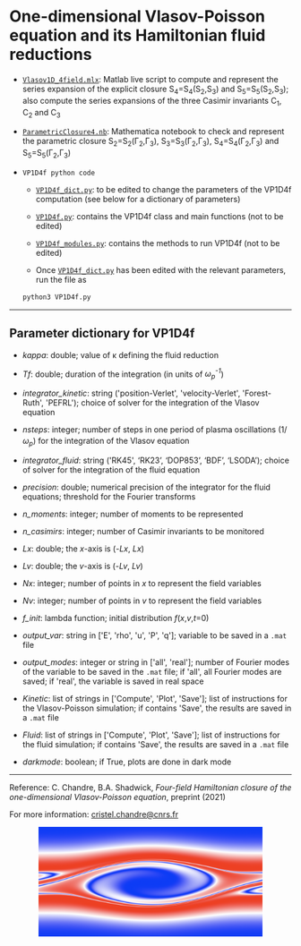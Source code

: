 # One-dimensional Vlasov-Poisson equation and its Hamiltonian fluid reductions

- [`Vlasov1D_4field.mlx`](https://github.com/cchandre/Vlasov1D/blob/main/Vlasov1D_4field.mlx): Matlab live script to compute and represent the series expansion of the explicit closure S<sub>4</sub>=S<sub>4</sub>(S<sub>2</sub>,S<sub>3</sub>) and S<sub>5</sub>=S<sub>5</sub>(S<sub>2</sub>,S<sub>3</sub>); also compute the series expansions of the three Casimir invariants C<sub>1</sub>, C<sub>2</sub> and C<sub>3</sub>
- [`ParametricClosure4.nb`](https://github.com/cchandre/Vlasov1D/blob/main/ParametricClosure4.nb): Mathematica notebook to check and represent the parametric closure S<sub>2</sub>=S<sub>2</sub>(&Gamma;<sub>2</sub>,&Gamma;<sub>3</sub>), S<sub>3</sub>=S<sub>3</sub>(&Gamma;<sub>2</sub>,&Gamma;<sub>3</sub>),  S<sub>4</sub>=S<sub>4</sub>(&Gamma;<sub>2</sub>,&Gamma;<sub>3</sub>) and S<sub>5</sub>=S<sub>5</sub>(&Gamma;<sub>2</sub>,&Gamma;<sub>3</sub>)

- `VP1D4f python code`
  - [`VP1D4f_dict.py`](https://github.com/cchandre/Vlasov1D/blob/main/VP1D4f_dict.py): to be edited to change the parameters of the VP1D4f computation (see below for a dictionary of parameters)

  - [`VP1D4f.py`](https://github.com/cchandre/Vlasov1D/blob/main/VP1D4f.py): contains the VP1D4f class and main functions (not to be edited)

  - [`VP1D4f_modules.py`](https://github.com/cchandre/Vlasov1D/blob/main/VP1D4f_modules.py): contains the methods to run VP1D4f (not to be edited)

  - Once [`VP1D4f_dict.py`](https://github.com/cchandre/Vlasov1D/blob/main/VP1D4f_dict.py) has been edited with the relevant parameters, run the file as 
  ```sh
  python3 VP1D4f.py
  ```

___
##  Parameter dictionary for VP1D4f

- *kappa*: double; value of &kappa; defining the fluid reduction 
- *Tf*: double; duration of the integration (in units of *&omega;<sub>p</sub><sup>-1</sup>*)
- *integrator_kinetic*: string ('position-Verlet', 'velocity-Verlet', 'Forest-Ruth', 'PEFRL'); choice of solver for the integration of the Vlasov equation
- *nsteps*: integer; number of steps in one period of plasma oscillations (1/*&omega;<sub>p</sub><sup>*) for the integration of the Vlasov equation
- *integrator_fluid*: string ('RK45', ‘RK23’, ‘DOP853’, ‘BDF’, ‘LSODA’); choice of solver for the integration of the fluid equation
- *precision*: double; numerical precision of the integrator for the fluid equations; threshold for the Fourier transforms
- *n_moments*: integer; number of moments to be represented
- *n_casimirs*: integer; number of Casimir invariants to be monitored 

- *Lx*: double; the *x*-axis is (-*Lx*, *Lx*)
- *Lv*: double; the *v*-axis is (-*Lv*, *Lv*)
- *Nx*: integer; number of points in *x* to represent the field variables
- *Nv*: integer; number of points in *v* to represent the field variables
- *f_init*: lambda function; initial distribution *f*(*x*,*v*,*t*=0)
  
- *output_var*: string in ['E', 'rho', 'u', 'P', 'q']; variable to be saved in a `.mat` file
- *output_modes*: integer or string in ['all', 'real']; number of Fourier modes of the variable to be saved in the `.mat` file; if 'all', all Fourier modes are saved; if 'real', the variable is saved in real space

- *Kinetic*: list of strings in ['Compute', 'Plot', 'Save']; list of instructions for the Vlasov-Poisson simulation; if contains 'Save', the results are saved in a `.mat` file
- *Fluid*: list of strings in ['Compute', 'Plot', 'Save']; list of instructions for the fluid simulation; if contains 'Save', the results are saved in a `.mat` file

- *darkmode*: boolean; if True, plots are done in dark mode

---
Reference: C. Chandre, B.A. Shadwick, *Four-field Hamiltonian closure of the one-dimensional Vlasov-Poisson equation*, preprint (2021)

For more information: <cristel.chandre@cnrs.fr>

<p align="center">
  <img src="https://github.com/cchandre/Vlasov1D/blob/main/fig_VP1D4f.png" alt="Example" width="400"/>
</p>
